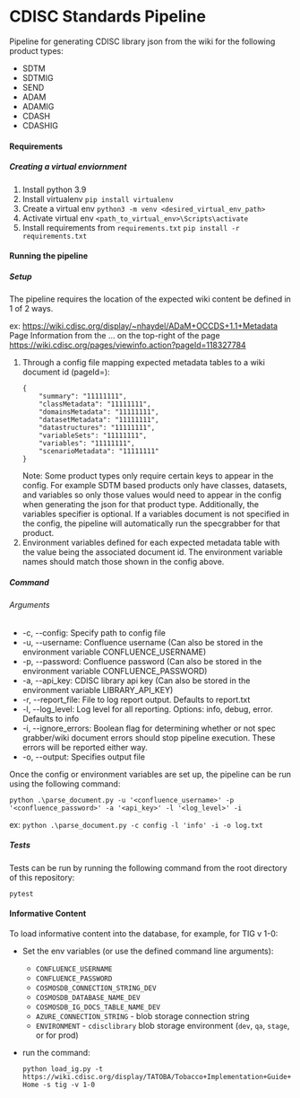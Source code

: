 # CDISC Standards Pipeline

Pipeline for generating CDISC library json from the wiki for the following product types:

* SDTM
* SDTMIG
* SEND
* ADAM
* ADAMIG
* CDASH
* CDASHIG

#### Requirements

##### Creating a virtual enviornment

1. Install python 3.9
2. Install virtualenv
   `pip install virtualenv`
3. Create a virtual env
   `python3 -m venv <desired_virtual_env_path>`
4. Activate virtual env
   `<path_to_virtual_env>\Scripts\activate`
5. Install requirements from `requirements.txt`
   `pip install -r requirements.txt`

#### Running the pipeline

##### Setup

The pipeline requires the location of the expected wiki content be defined in 1 of 2 ways. 

ex: https://wiki.cdisc.org/display/~nhaydel/ADaM+OCCDS+1.1+Metadata
Page Information from the ... on the top-right of the page
https://wiki.cdisc.org/pages/viewinfo.action?pageId=118327784

1. Through a config file mapping expected metadata tables to a wiki document id (pageId=):
    ```
    {
        "summary": "11111111",
        "classMetadata": "11111111",
        "domainsMetadata": "11111111",
        "datasetMetadata": "11111111",
        "datastructures": "11111111",
        "variableSets": "11111111",
        "variables": "11111111",
        "scenarioMetadata": "11111111"
    }
   ```
   Note: Some product types only require certain keys to appear in the config. For example SDTM based products only have classes, datasets, and variables so only those values would need to appear in the config when generating the json for that product type. Additionally, the variables specifier is optional. If a variables document is not specified in the config, the pipeline will automatically run the specgrabber for that product.
2. Environment variables defined for each expected metadata table with the value being the associated document id. The environment variable names should match those shown in the config above.

##### Command

###### Arguments

* -c, --config: Specify path to config file
* -u, --username: Confluence username (Can also be stored in the environment variable CONFLUENCE_USERNAME)
* -p, --password: Confluence password (Can also be stored in the environment variable CONFLUENCE_PASSWORD)
* -a, --api_key: CDISC library api key (Can also be stored in the environment variable LIBRARY_API_KEY)
* -r, --report_file: File to log report output. Defaults to report.txt
* -l, --log_level: Log level for all reporting. Options: info, debug, error. Defaults to info
* -i, --ignore_errors: Boolean flag for determining whether or not spec grabber/wiki document errors should stop pipeline execution. These errors will be reported either way.
* -o, --output: Specifies output file

Once the config or environment variables are set up, the pipeline can be run using the following command:

`python .\parse_document.py -u '<confluence_username>' -p '<confluence_password>' -a '<api_key>' -l '<log_level>' -i`

ex: `python .\parse_document.py -c config -l 'info' -i -o log.txt`

##### Tests

Tests can be run by running the following command from the root directory of this repository:

`pytest`

#### Informative Content

To load informative content into the database, for example, for TIG v 1-0:

- Set the env variables (or use the defined command line arguments):

   - `CONFLUENCE_USERNAME`
   - `CONFLUENCE_PASSWORD`
   - `COSMOSDB_CONNECTION_STRING_DEV`
   - `COSMOSDB_DATABASE_NAME_DEV`
   - `COSMOSDB_IG_DOCS_TABLE_NAME_DEV`
   - `AZURE_CONNECTION_STRING` - blob storage connection string
   - `ENVIRONMENT` - `cdisclibrary` blob storage environment (`dev`, `qa`, `stage`, or <empty> for prod)

- run the command:

   `python load_ig.py -t https://wiki.cdisc.org/display/TATOBA/Tobacco+Implementation+Guide+Home -s tig -v 1-0`
